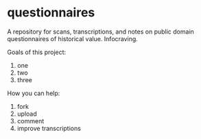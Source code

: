 questionnaires
==============

A repository for scans, transcriptions, and notes on public domain questionnaires of historical value. Infocraving.

Goals of this project:
1. one
1. two
1. three

How you can help:
1. fork
2. upload
3. comment
4. improve transcriptions
